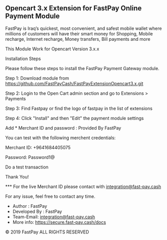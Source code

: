Opencart 3.x Extension for FastPay Online Payment Module
---------------------------------------------------------------------------------

FastPay is Iraq’s quickest, most convenient, and safest mobile wallet where millions of customers will have their smart money for Shopping,
Mobile recharge, Internet recharge, Money transfers, Bill payments and more

This Module Work for Opencart Version 3.x.x

Installation Steps

Please follow these steps to install the FastPay Payment Gateway module.

Step 1: Download module from https://github.com/FastPayCash/FastPayExtensionOpencart3.x.git

Step 2: Login to the Open Cart admin section and go to Extensions > Payments

Step 3: Find Fastpay or find the logo of fastpay in the list of extensions

Step 4: Click "Install" and then "Edit" the payment module settings

   Add * Merchant ID and  password : Provided By FastPay
   
   You can test with the following merchent credentials:

   Merchant ID: +9641684405075

   Password: Password1@
   

Do a test transaction

Thank You!

*** For the live Merchant ID please contact with integration@fast-pay.cash

For any issue, feel free to contact any time.

- Author : FastPay
- Developed By : FastPay
- Team-Email: integration@fast-pay.cash
- More info: https://secure.fast-pay.cash/docs


© 2019 FastPay ALL RIGHTS RESERVED
